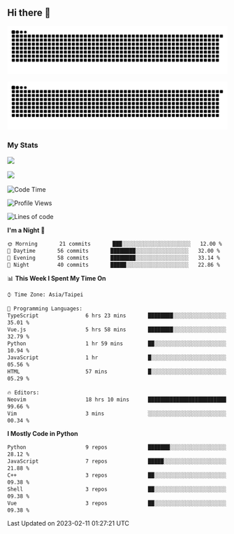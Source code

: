 ## Hi there 👋

<div align="center">

![GitHub Snake Light](https://raw.githubusercontent.com/CSY54/CSY54/snake/github-snake.svg#gh-light-mode-only)

![GitHub Snake dark](https://raw.githubusercontent.com/CSY54/CSY54/snake/github-snake-dark.svg#gh-dark-mode-only)

</div>

### My Stats

![](https://github-readme-stats.vercel.app/api?username=CSY54&theme=nord&show_icons=true)

![](https://github-readme-stats.vercel.app/api/top-langs/?username=CSY54&theme=nord&layout=compact&card_width=445)

<!--START_SECTION:waka-->
![Code Time](http://img.shields.io/badge/Code%20Time-1%2C475%20hrs%2010%20mins-blue)

![Profile Views](http://img.shields.io/badge/Profile%20Views-0-blue)

![Lines of code](https://img.shields.io/badge/From%20Hello%20World%20I%27ve%20Written-113%20Thousand%20lines%20of%20code-blue)

**I'm a Night 🦉** 

```text
🌞 Morning       21 commits       ███░░░░░░░░░░░░░░░░░░░░░░   12.00 % 
🌆 Daytime       56 commits       ████████░░░░░░░░░░░░░░░░░   32.00 % 
🌃 Evening       58 commits       ████████░░░░░░░░░░░░░░░░░   33.14 % 
🌙 Night         40 commits       █████░░░░░░░░░░░░░░░░░░░░   22.86 % 

```


📊 **This Week I Spent My Time On** 

```text
⌚︎ Time Zone: Asia/Taipei

💬 Programming Languages: 
TypeScript               6 hrs 23 mins       ████████░░░░░░░░░░░░░░░░░   35.01 % 
Vue.js                   5 hrs 58 mins       ████████░░░░░░░░░░░░░░░░░   32.79 % 
Python                   1 hr 59 mins        ██░░░░░░░░░░░░░░░░░░░░░░░   10.94 % 
JavaScript               1 hr                █░░░░░░░░░░░░░░░░░░░░░░░░   05.56 % 
HTML                     57 mins             █░░░░░░░░░░░░░░░░░░░░░░░░   05.29 % 

🔥 Editors: 
Neovim                   18 hrs 10 mins      █████████████████████████   99.66 % 
Vim                      3 mins              ░░░░░░░░░░░░░░░░░░░░░░░░░   00.34 % 

```

**I Mostly Code in Python** 

```text
Python                   9 repos             ███████░░░░░░░░░░░░░░░░░░   28.12 % 
JavaScript               7 repos             █████░░░░░░░░░░░░░░░░░░░░   21.88 % 
C++                      3 repos             ██░░░░░░░░░░░░░░░░░░░░░░░   09.38 % 
Shell                    3 repos             ██░░░░░░░░░░░░░░░░░░░░░░░   09.38 % 
Vue                      3 repos             ██░░░░░░░░░░░░░░░░░░░░░░░   09.38 % 

```



 Last Updated on 2023-02-11 01:27:21 UTC
<!--END_SECTION:waka-->

<!--
**CSY54/CSY54** is a ✨ _special_ ✨ repository because its `README.md` (this file) appears on your GitHub profile.

Here are some ideas to get you started:

- 🔭 I’m currently working on ...
- 🌱 I’m currently learning ...
- 👯 I’m looking to collaborate on ...
- 🤔 I’m looking for help with ...
- 💬 Ask me about ...
- 📫 How to reach me: ...
- 😄 Pronouns: ...
- ⚡ Fun fact: ...
-->
